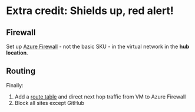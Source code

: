 # Extra credit: Shields up, red alert!

## Firewall

Set up [Azure Firewall](https://learn.microsoft.com/azure/firewall/overview) - not the basic SKU - in the virtual network in the **hub location**.

## Routing

Finally:

1. Add a [route table](https://learn.microsoft.com/azure/virtual-network/manage-route-table) and direct next hop traffic from VM to Azure Firewall
1. Block all sites except GitHub
